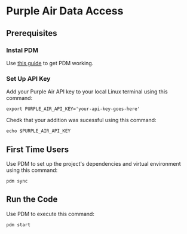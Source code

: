 # Purple Air Data Access

## Prerequisites

### Instal PDM

Use [this guide](https://pdm.fming.dev/latest/#recommended-installation-method) to get PDM working. 

### Set Up API Key

Add your Purple Air API key to your local Linux terminal using this command: 

```shell
export PURPLE_AIR_API_KEY='your-api-key-goes-here'
```
Chedk that your addition was sucessful using this command:

```shell
echo $PURPLE_AIR_API_KEY
```

## First Time Users

Use PDM to set up the project's dependencies and virtual environment using this command:

```shell
pdm sync
```

## Run the Code

Use PDM to execute this command: 

```shell
pdm start
```
